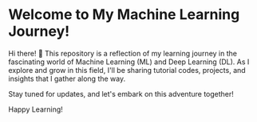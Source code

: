 # Welcome to My Machine Learning Journey!

Hi there! 👋
This repository is a reflection of my learning journey in the fascinating world of Machine Learning (ML) and Deep Learning (DL). As I explore and grow in this field, I'll be sharing tutorial codes, projects, and insights that I gather along the way.

Stay tuned for updates, and let's embark on this adventure together!

Happy Learning!
